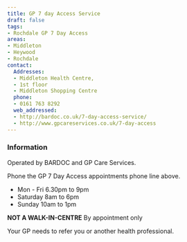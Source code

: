 ```yaml
---
title: GP 7 day Access Service
draft: false
tags:
- Rochdale GP 7 Day Access
areas:
- Middleton
- Heywood
- Rochdale
contact:
  Addresses:
  - Middleton Health Centre, 
  - 1st floor 
  - Middleton Shopping Centre
  phone:
  - 0161 763 8292
  web_addressed:
  - http://bardoc.co.uk/7-day-access-service/
  - http://www.gpcareservices.co.uk/7-day-access
---
```

### Information
Operated by BARDOC and GP Care Services.

Phone the GP 7 Day Access appointments phone line above. 

* Mon - Fri 6.30pm to 9pm
* Saturday 8am to 6pm  
* Sunday 10am to 1pm

**NOT A WALK-IN-CENTRE**  By appointment only

Your GP needs to refer you or another health
professional.

